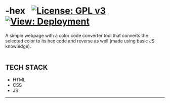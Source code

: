 # -hex &nbsp; <!--![visitors](https://visitor-badge.glitch.me/badge?page_id=code-chaser.-hex) &nbsp;-->[![License: GPL v3](https://img.shields.io/badge/License-GPLv3-blue.svg)](https://www.gnu.org/licenses/gpl-3.0) &nbsp; [![View: Deployment](https://img.shields.io/badge/View-Deployment-yellow.svg)](https://code-chaser.github.io/-hex/)

A simple webpage with a color code converter tool that converts the selected color to its hex code and reverse as well (made using basic JS knowledge).
<br><br>
## TECH STACK
* HTML
* CSS
* JS
___
